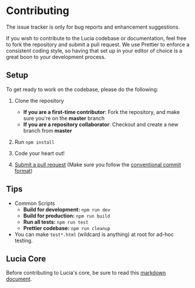 # Contributing

The issue tracker is only for bug reports and enhancement suggestions.

If you wish to contribute to the Lucia codebase or documentation, feel free to fork the repository and submit a
pull request. We use Prettier to enforce a consistent coding style, so having that set up in your editor of choice
is a great boon to your development process.

## Setup

To get ready to work on the codebase, please do the following:

1. Clone the repository

   - **If you are a first-time contributor**: Fork the repository, and make sure you're on the **master** branch
   - **If you are a repository collaborator**: Checkout and create a new branch from **master**

2. Run `npm install`
3. Code your heart out!
4. [Submit a pull request](https://github.com/aidenybai/lucia/compare) (Make sure you follow the [conventional commit format](https://github.com/aidenybai/lucia/blob/master/.github/COMMIT_CONVENTION.md))

## Tips

- Common Scripts
  - **Build for development:** `npm run dev`
  - **Build for production:** `npm run build`
  - **Run all tests:** `npm run test`
  - **Prettier codebase:** `npm run cleanup`
- You can make `test*.html` (wildcard is anything) at root for ad-hoc testing.

## Lucia Core

Before contributing to Lucia's core, be sure to read this [markdown document](https://github.com/aidenybai/lucia/tree/master/src/core#readme).

